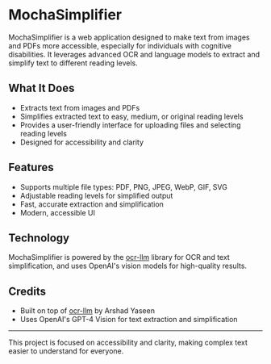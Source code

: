 # MochaSimplifier

MochaSimplifier is a web application designed to make text from images and PDFs more accessible, especially for individuals with cognitive disabilities. It leverages advanced OCR and language models to extract and simplify text to different reading levels.

## What It Does
- Extracts text from images and PDFs
- Simplifies extracted text to easy, medium, or original reading levels
- Provides a user-friendly interface for uploading files and selecting reading levels
- Designed for accessibility and clarity

## Features
- Supports multiple file types: PDF, PNG, JPEG, WebP, GIF, SVG
- Adjustable reading levels for simplified output
- Fast, accurate extraction and simplification
- Modern, accessible UI

## Technology
MochaSimplifier is powered by the [ocr-llm](https://github.com/arshad-yaseen/ocr-llm) library for OCR and text simplification, and uses OpenAI's vision models for high-quality results.

## Credits
- Built on top of [ocr-llm](https://github.com/arshad-yaseen/ocr-llm) by Arshad Yaseen
- Uses OpenAI's GPT-4 Vision for text extraction and simplification

---

This project is focused on accessibility and clarity, making complex text easier to understand for everyone.

